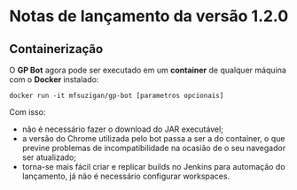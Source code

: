 # Notas de lançamento da versão 1.2.0

## Containerização

O **GP Bot** agora pode ser executado em um **container** de qualquer máquina com o **Docker** instalado:

`docker run -it mfsuzigan/gp-bot [parametros opcionais]`
<br/>

Com isso:
- não é necessário fazer o download do JAR executável;
- a versão do Chrome utilizada pelo bot passa a ser a do container, o que previne problemas de incompatibilidade na ocasião de o seu navegador ser atualizado;
- torna-se mais fácil criar e replicar builds no Jenkins para automação do lançamento, já não é necessário configurar workspaces.





